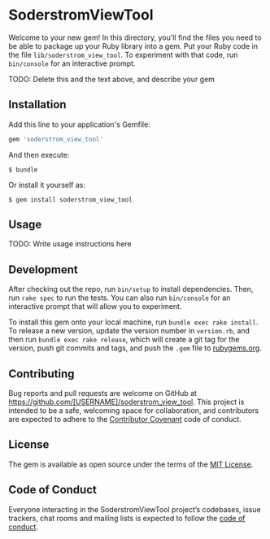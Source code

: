 # SoderstromViewTool

Welcome to your new gem! In this directory, you'll find the files you need to be able to package up your Ruby library into a gem. Put your Ruby code in the file `lib/soderstrom_view_tool`. To experiment with that code, run `bin/console` for an interactive prompt.

TODO: Delete this and the text above, and describe your gem

## Installation

Add this line to your application's Gemfile:

```ruby
gem 'soderstrom_view_tool'
```

And then execute:

    $ bundle

Or install it yourself as:

    $ gem install soderstrom_view_tool

## Usage

TODO: Write usage instructions here

## Development

After checking out the repo, run `bin/setup` to install dependencies. Then, run `rake spec` to run the tests. You can also run `bin/console` for an interactive prompt that will allow you to experiment.

To install this gem onto your local machine, run `bundle exec rake install`. To release a new version, update the version number in `version.rb`, and then run `bundle exec rake release`, which will create a git tag for the version, push git commits and tags, and push the `.gem` file to [rubygems.org](https://rubygems.org).

## Contributing

Bug reports and pull requests are welcome on GitHub at https://github.com/[USERNAME]/soderstrom_view_tool. This project is intended to be a safe, welcoming space for collaboration, and contributors are expected to adhere to the [Contributor Covenant](http://contributor-covenant.org) code of conduct.

## License

The gem is available as open source under the terms of the [MIT License](https://opensource.org/licenses/MIT).

## Code of Conduct

Everyone interacting in the SoderstromViewTool project’s codebases, issue trackers, chat rooms and mailing lists is expected to follow the [code of conduct](https://github.com/[USERNAME]/soderstrom_view_tool/blob/master/CODE_OF_CONDUCT.md).
